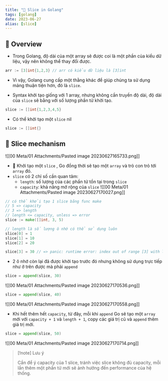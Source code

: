 ```yaml
---
title: "🌱 Slice in Golang"
tags: [golang]
date: 2023-06-27
alias: [slice]
---
```


## 🌿 Overview
- Trong Golang, độ dài của một array sẽ được coi là một phần của kiểu dữ liệu, vậy nên không thể thay đổi được.
```go
arr := [3]int{1,2,3} // arr có kiểu dữ liệu là [3]int
```

- Vì vậy, Golang cung cấp một thằng khác để giúp chúng ta sử dụng mảng thuận tiện hơn, đó là `slice`.

- Syntax khởi tạo giống với 1 array, nhưng không cần truyền độ dài, độ dài của `slice` sẽ bằng với số lượng phần tử khởi tạo.
``` go
slice := []int{1,2,3,4,5}
```

- Có thể khởi tạo một `slice` nil
```go
slice := []int{}
```

## 🌿 Slice mechanism
![[00 Meta/01 Attachments/Pasted image 20230627165733.png]]

- 🌱 Khởi tạo một `slice` , Go đồng thời sẽ tạo một `array` và trỏ con trỏ tới `array` đó.
- `slice` có 2 chỉ số cần quan tâm:
	- `length`: số lượng của các phần tử tồn tại trong `slice`
	- `capacity`: khả năng mở rộng của `slice`
![[00 Meta/01 Attachments/Pasted image 20230627170027.png]]

```go
// có thể khởi tạo 1 slice bằng func make
// 5 => capacity
// 3 => length
// length <= capacity, unless => error
slice := make([]int, 3, 5)

// length là số lượng ô nhớ có thể sử dụng luôn 
slice[0] = 1
slice[1] = 10
slice[2] = 20

slice[3] = 30 // => panic: runtime error: index out of range [3] with length 3
```

- 2 ô nhớ còn lại đã được khởi tạo trước đó nhưng không sử dụng trực tiếp như ở trên được mà phải `append`

```go
slice = append(slice, 30)
```

![[00 Meta/01 Attachments/Pasted image 20230627170536.png]]

```go
slice = append(slice, 40)
```

![[00 Meta/01 Attachments/Pasted image 20230627170558.png]]

- Khi hết thêm hết `capacity`, từ đây, mỗi khi `append` Go sẽ tạo một `array` mới với `capacity + 1` và `length + 1`, copy các giá trị cũ và `append` thêm giá trị mới.

```go
slice = append(slice, 50)
```

![[00 Meta/01 Attachments/Pasted image 20230627170714.png]]

> [!note] Lưu ý
> 
> Cần để ý capacity của 1 slice, tránh việc slice không đủ capacity, mỗi lần thêm một phần tử mới sẽ ảnh hưởng đến performance của hệ thống. 